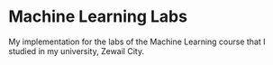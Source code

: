 # Machine Learning Labs
My implementation for the labs of the Machine Learning course that I studied in my university, Zewail City.
